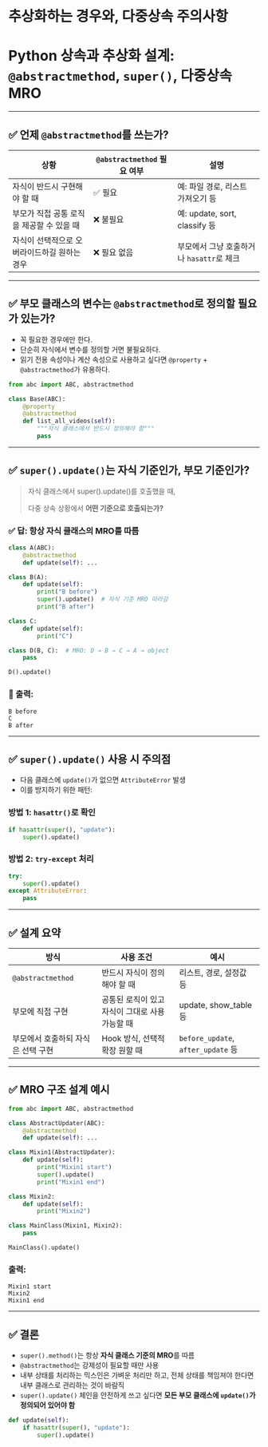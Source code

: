 # 추상화하는 경우와, 다중상속 주의사항

# Python 상속과 추상화 설계: `@abstractmethod`, `super()`, 다중상속 MRO

---

## ✅ 언제 `@abstractmethod`를 쓰는가?

| 상황 | `@abstractmethod` 필요 여부 | 설명 |
| --- | --- | --- |
| 자식이 반드시 구현해야 할 때 | ✅ 필요 | 예: 파일 경로, 리스트 가져오기 등 |
| 부모가 직접 공통 로직을 제공할 수 있을 때 | ❌ 불필요 | 예: update, sort, classify 등 |
| 자식이 선택적으로 오버라이드하길 원하는 경우 | ❌ 필요 없음 | 부모에서 그냥 호출하거나 `hasattr`로 체크 |

---

## ✅ 부모 클래스의 변수는 `@abstractmethod`로 정의할 필요가 있는가?

- 꼭 필요한 경우에만 한다.
- 단순히 자식에서 변수를 정의할 거면 불필요하다.
- 읽기 전용 속성이나 계산 속성으로 사용하고 싶다면 `@property` + `@abstractmethod`가 유용하다.

```python
from abc import ABC, abstractmethod

class Base(ABC):
    @property
    @abstractmethod
    def list_all_videos(self):
        """자식 클래스에서 반드시 정의해야 함"""
        pass

```

---

## ✅ `super().update()`는 자식 기준인가, 부모 기준인가?

> 자식 클래스에서 super().update()를 호출했을 때,
> 
> 
> 다중 상속 상황에서 **어떤 기준으로 호출되는가?**
> 

### ✅ 답: **항상 자식 클래스의 MRO를 따름**

```python
class A(ABC):
    @abstractmethod
    def update(self): ...

class B(A):
    def update(self):
        print("B before")
        super().update()  # 자식 기준 MRO 따라감
        print("B after")

class C:
    def update(self):
        print("C")

class D(B, C):  # MRO: D → B → C → A → object
    pass

D().update()

```

### 🔽 출력:

```
B before
C
B after

```

---

## ✅ `super().update()` 사용 시 주의점

- 다음 클래스에 `update()`가 없으면 `AttributeError` 발생
- 이를 방지하기 위한 패턴:

### 방법 1: `hasattr()`로 확인

```python
if hasattr(super(), "update"):
    super().update()

```

### 방법 2: `try-except` 처리

```python
try:
    super().update()
except AttributeError:
    pass

```

---

## ✅ 설계 요약

| 방식 | 사용 조건 | 예시 |
| --- | --- | --- |
| `@abstractmethod` | 반드시 자식이 정의해야 할 때 | 리스트, 경로, 설정값 등 |
| 부모에 직접 구현 | 공통된 로직이 있고 자식이 그대로 사용 가능할 때 | update, show_table 등 |
| 부모에서 호출하되 자식은 선택 구현 | Hook 방식, 선택적 확장 원할 때 | `before_update`, `after_update` 등 |

---

## ✅ MRO 구조 설계 예시

```python
from abc import ABC, abstractmethod

class AbstractUpdater(ABC):
    @abstractmethod
    def update(self): ...

class Mixin1(AbstractUpdater):
    def update(self):
        print("Mixin1 start")
        super().update()
        print("Mixin1 end")

class Mixin2:
    def update(self):
        print("Mixin2")

class MainClass(Mixin1, Mixin2):
    pass

MainClass().update()

```

### 출력:

```
Mixin1 start
Mixin2
Mixin1 end

```

---

## ✅ 결론

- `super().method()`는 항상 **자식 클래스 기준의 MRO**를 따름
- `@abstractmethod`는 강제성이 필요할 때만 사용
- 내부 상태를 처리하는 믹스인은 가벼운 처리만 하고,
전체 상태를 책임져야 한다면 내부 클래스로 관리하는 것이 바람직
- `super().update()` 체인을 안전하게 쓰고 싶다면 **모든 부모 클래스에 `update()`가 정의되어 있어야 함**

```python
def update(self):
    if hasattr(super(), "update"):
        super().update()

```